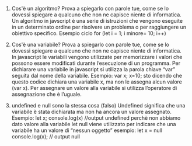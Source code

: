 1. Cos'è un algoritmo? Prova a spiegarlo con parole tue, come se lo dovessi spiegare a qualcuno che non ne capisce niente di informatica.
Un algoritmo in javscript è una serie di istruzioni che vengono eseguite in un determinato ordine per risolvere un problema o per raggiungere un obiettivo specifico. Esempio ciclo for (let i = 1; i minore= 10; i++)

2. Cos'è una variabile? Prova a spiegarlo con parole tue, come se lo dovessi spiegare a qualcuno che non ne capisce niente di informatica.
In javascript le variabili vengono utilizzate per memorizzare i valori che possono essere modificati durante l’esecuzione di un programma. 
Per dichiarare una variabile in javascript si utilizza la parola chiave “var” seguita dal nome della variabile. Esempio: 
var x;
x=10;
sto dicendo che questo codice dichiara una variabile x, ma non le assegna alcun valore (var x). Per assegnare un valore alla variabile si utilizza l’operatore di assegnazione che è l’uguale.


3. undefined e null sono la stessa cosa (falso)
Undefined significa che una variabile è stata dichiarata ma non ha ancora un valore assegnato. Esempio: let x; 
	    console.log(x) //output undefined perchè non abbiamo dato valore alla variabile let
null viene utilizzato per indicare che una variabile ha un valore di “nessun oggetto” 
esempio: 
let x = null 
console.log(x); // output null
